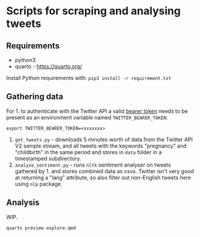 # Scripts for scraping and analysing tweets 

## Requirements

* python3
* quarto - https://quarto.org/

Install Python requirements with:
```pip3 install -r requirement.txt```


## Gathering data

For 1. to authenticate with the Twitter API a valid [bearer token](https://developer.twitter.com/en/docs/authentication/oauth-2-0/bearer-tokens) needs to be present as 
an environment variable named `TWITTER_BEARER_TOKEN`:

```export TWITTER_BEARER_TOKEN=<xxxxxxx>```

1. `get_tweets.py` - downloads 5 minutes worth of data from the Twitter API V2 sample stream, and 
all tweets with the keywords "pregnancy" and "childbirth" in the same period and stores in `data` folder in a timestamped subdirectory.
2. `analyse_sentiment.py` - runs `nltk` sentiment analyser on tweets gathered by 1. and stores combined data as csvs. 
Twitter isn't very good at returning a "lang" attribute, so also filter out non-English tweets here using `nlp` package.

## Analysis

WIP.

```quarto preview explore.qmd```
